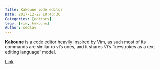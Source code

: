 ```yaml
---
Title: Kakoune code editor
Date: 2017-12-28 10:43:36
Categories: [editors]
tags: [vim, kakoune]
Author: sedlav
---
```


**Kakoune** is a code editor heavily inspired by Vim, as such most of its commands are similar to vi’s ones, and it shares Vi’s "keystrokes as a text editing language" model.

[Link](http://kakoune.org/)
